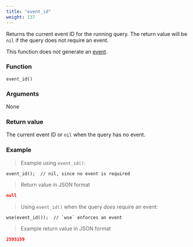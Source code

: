 ```yaml
---
title: "event_id"
weight: 137
---
```


Returns the current event ID for the running query. The return value will be `nil` if the query does not require an event.

This function does *not* generate an [event](../../overview/events).

### Function

`event_id()`

### Arguments

None

### Return value

The current event ID or `nil` when the query has no event.

### Example

> Example using `event_id()`:

```thingsdb,json_response
event_id();  // nil, since no event is required
```

> Return value in JSON format

```json
null
```

> Using `event_id()` when the query *does* require an event:


```thingsdb,should_pass
wse(event_id());  // `wse` enforces an event
```

> Example return value in JSON format

```json
2593159
```
